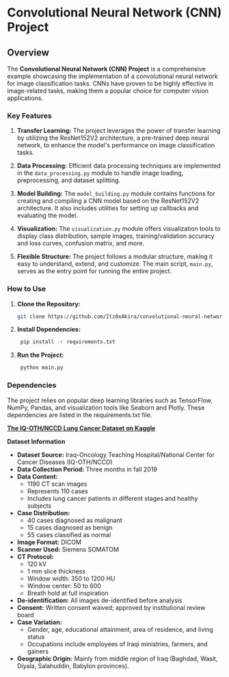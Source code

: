 # Convolutional Neural Network (CNN) Project

## Overview

The **Convolutional Neural Network (CNN) Project** is a comprehensive example showcasing the implementation of a convolutional neural network for image classification tasks. CNNs have proven to be highly effective in image-related tasks, making them a popular choice for computer vision applications.

### Key Features

1. **Transfer Learning:** The project leverages the power of transfer learning by utilizing the ResNet152V2 architecture, a pre-trained deep neural network, to enhance the model's performance on image classification tasks.

2. **Data Processing:** Efficient data processing techniques are implemented in the `data_processing.py` module to handle image loading, preprocessing, and dataset splitting.

3. **Model Building:** The `model_building.py` module contains functions for creating and compiling a CNN model based on the ResNet152V2 architecture. It also includes utilities for setting up callbacks and evaluating the model.

4. **Visualization:** The `visualization.py` module offers visualization tools to display class distribution, sample images, training/validation accuracy and loss curves, confusion matrix, and more.

5. **Flexible Structure:** The project follows a modular structure, making it easy to understand, extend, and customize. The main script, `main.py`, serves as the entry point for running the entire project.

### How to Use

1. **Clone the Repository:**
   ```bash
   git clone https://github.com/Itz0xAkira/convolutional-neural-network.git

2. **Install Dependencies:**
   ```bash
    pip install -r requirements.txt

3. **Run the Project:**
   ```bash
    python main.py

### Dependencies

The project relies on popular deep learning libraries such as TensorFlow, NumPy, Pandas, and visualization tools like Seaborn and Plotly. These dependencies are listed in the requirements.txt file.

[**The IQ-OTH/NCCD Lung Cancer Dataset on Kaggle**](https://www.kaggle.com/datasets/hamdallak/the-iqothnccd-lung-cancer-dataset)

**Dataset Information**
- **Dataset Source:** Iraq-Oncology Teaching Hospital/National Center for Cancer Diseases (IQ-OTH/NCCD)
- **Data Collection Period:** Three months in fall 2019
- **Data Content:**
  - 1190 CT scan images
  - Represents 110 cases
  - Includes lung cancer patients in different stages and healthy subjects
- **Case Distribution:**
  - 40 cases diagnosed as malignant
  - 15 cases diagnosed as benign
  - 55 cases classified as normal
- **Image Format:** DICOM
- **Scanner Used:** Siemens SOMATOM
- **CT Protocol:**
  - 120 kV
  - 1 mm slice thickness
  - Window width: 350 to 1200 HU
  - Window center: 50 to 600
  - Breath hold at full inspiration
- **De-identification:** All images de-identified before analysis
- **Consent:** Written consent waived; approved by institutional review board
- **Case Variation:**
  - Gender, age, educational attainment, area of residence, and living status
  - Occupations include employees of Iraqi ministries, farmers, and gainers
- **Geographic Origin:** Mainly from middle region of Iraq (Baghdad, Wasit, Diyala, Salahuddin, Babylon provinces).
